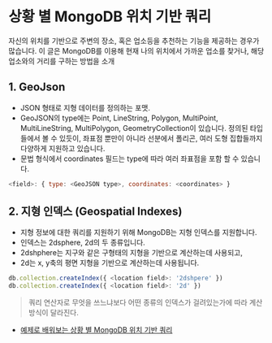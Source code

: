 # 상황 별 MongoDB 위치 기반 쿼리
자신의 위치를 기반으로 주변의 장소, 혹은 업소등을 추천하는 기능을 제공하는 경우가 많습니다. 이 글은 MongoDB를 이용해 현재 나의 위치에서 가까운 업소를 찾거나, 해당 업소와의 거리를 구하는 방법을 소개
  
## 1. GeoJson
- JSON 형태로 지형 데이터를 정의하는 포맷. 
- GeoJSON의 type에는 Point, LineString, Polygon, MultiPoint, MultiLineString, MultiPolygon, GeometryCollection이 있습니다. 정의된 타입들에서 볼 수 있듯이, 좌표점 뿐만이 아니라 선분에서 폴리곤, 여러 도형 집합들까지 다양하게 지원하고 있습니다. 
- 문법 형식에서 coordinates 필드는 type에 따라 여러 좌표점을 포함 할 수 있습니다.
```js
<field>: { type: <GeoJSON type>, coordinates: <coordinates> }
```

## 2. 지형 인덱스 (Geospatial Indexes)
- 지형 정보에 대한 쿼리를 지원하기 위해 MongoDB는 지형 인덱스를 지원합니다. 
- 인덱스는 2dsphere, 2d의 두 종류입니다. 
- 2dshphere는 지구와 같은 구형태의 지형을 기반으로 계산하는데 사용되고, 
- 2d는 x, y축의 평면 지형을 기반으로 계산하는데 사용됩니다.

```js
db.collection.createIndex({ <location field>: '2dshpere' })
db.collection.createIndex({ <location field>: '2d' })
```
> 쿼리 연산자로 무엇을 쓰느냐보다 어떤 종류의 인덱스가 걸려있는가에 따라 계산 방식이 달라진다.

- [예제로 배워보는 상황 별 MongoDB 위치 기반 쿼리](https://blog.ull.im/engineering/2019/03/06/mongodb-geospatial-queries.html)